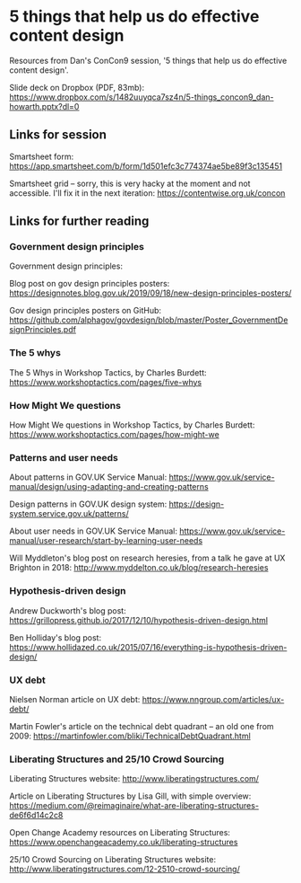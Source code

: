 # 5 things that help us do effective content design
Resources from Dan's ConCon9 session, '5 things that help us do effective content design'.

Slide deck on Dropbox (PDF, 83mb): https://www.dropbox.com/s/1482uuyqca7sz4n/5-things_concon9_dan-howarth.pptx?dl=0

## Links for session

Smartsheet form: https://app.smartsheet.com/b/form/1d501efc3c774374ae5be89f3c135451

Smartsheet grid – sorry, this is very hacky at the moment and not accessible. I'll fix it in the next iteration: https://contentwise.org.uk/concon


## Links for further reading

### Government design principles

Government design principles: 

Blog post on gov design principles posters: https://designnotes.blog.gov.uk/2019/09/18/new-design-principles-posters/

Gov design principles posters on GitHub: https://github.com/alphagov/govdesign/blob/master/Poster_GovernmentDesignPrinciples.pdf


### The 5 whys

The 5 Whys in Workshop Tactics, by Charles Burdett: https://www.workshoptactics.com/pages/five-whys


### How Might We questions

How Might We questions in Workshop Tactics, by Charles Burdett: https://www.workshoptactics.com/pages/how-might-we


### Patterns and user needs

About patterns in GOV.UK Service Manual: https://www.gov.uk/service-manual/design/using-adapting-and-creating-patterns

Design patterns in GOV.UK design system: https://design-system.service.gov.uk/patterns/

About user needs in GOV.UK Service Manual: https://www.gov.uk/service-manual/user-research/start-by-learning-user-needs

Will Myddleton's blog post on research heresies, from a talk he gave at UX Brighton in 2018: http://www.myddelton.co.uk/blog/research-heresies


### Hypothesis-driven design

Andrew Duckworth's blog post: https://grillopress.github.io/2017/12/10/hypothesis-driven-design.html

Ben Holliday's blog post: https://www.hollidazed.co.uk/2015/07/16/everything-is-hypothesis-driven-design/


### UX debt

Nielsen Norman article on UX debt: https://www.nngroup.com/articles/ux-debt/

Martin Fowler's article on the technical debt quadrant – an old one from 2009: https://martinfowler.com/bliki/TechnicalDebtQuadrant.html


### Liberating Structures and 25/10 Crowd Sourcing

Liberating Structures website: http://www.liberatingstructures.com/

Article on Liberating Structures by Lisa Gill, with simple overview: https://medium.com/@reimaginaire/what-are-liberating-structures-de6f6d14c2c8

Open Change Academy resources on Liberating Structures: https://www.openchangeacademy.co.uk/liberating-structures

25/10 Crowd Sourcing on Liberating Structures website: http://www.liberatingstructures.com/12-2510-crowd-sourcing/

